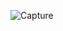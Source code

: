 ![Capture](https://user-images.githubusercontent.com/33928040/74105060-8d7e8e80-4b80-11ea-9ceb-614e8a66d50e.PNG)
